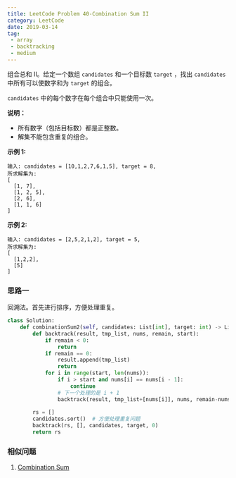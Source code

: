 ```yaml
---
title: LeetCode Problem 40-Combination Sum II
category: LeetCode
date: 2019-03-14
tag:
 - array
 - backtracking
 - medium
---
```


组合总和 II。给定一个数组 `candidates` 和一个目标数 `target` ，找出 `candidates` 中所有可以使数字和为 `target` 的组合。

`candidates` 中的每个数字在每个组合中只能使用一次。

**说明：**

- 所有数字（包括目标数）都是正整数。
- 解集不能包含重复的组合。 

**示例 1:**

```
输入: candidates = [10,1,2,7,6,1,5], target = 8,
所求解集为:
[
  [1, 7],
  [1, 2, 5],
  [2, 6],
  [1, 1, 6]
]
```

<!-- more -->

**示例 2:**

```
输入: candidates = [2,5,2,1,2], target = 5,
所求解集为:
[
  [1,2,2],
  [5]
]
```

### 思路一

回溯法。首先进行排序，方便处理重复。

```python
class Solution:
    def combinationSum2(self, candidates: List[int], target: int) -> List[List[int]]:
        def backtrack(result, tmp_list, nums, remain, start):
            if remain < 0:
                return
            if remain == 0:
                result.append(tmp_list)
                return
            for i in range(start, len(nums)):
                if i > start and nums[i] == nums[i - 1]:
                    continue
                # 下一个处理的是 i + 1
                backtrack(result, tmp_list+[nums[i]], nums, remain-nums[i], i+1)
        
        rs = []
        candidates.sort()  # 方便处理重复问题
        backtrack(rs, [], candidates, target, 0)
        return rs
```

### 相似问题

1. [Combination Sum](https://wendellgul.github.io/leetcode/2019/03/14/LeetCode-Problem-39-Combination-Sum/)